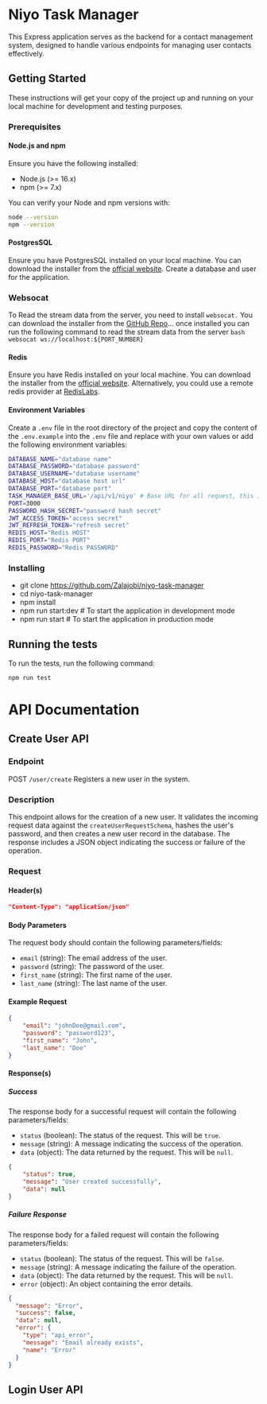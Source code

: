 # Niyo Task Manager

This Express application serves as the backend for a contact management system, designed to handle various endpoints for managing user contacts effectively.

## Getting Started

These instructions will get your copy of the project up and running on your local machine for development and testing purposes.

### Prerequisites

#### Node.js and npm

Ensure you have the following installed:

- Node.js (>= 16.x)
- npm (>= 7.x)

You can verify your Node and npm versions with:

```bash
node --version
npm --version
```

#### PostgresSQL

Ensure you have PostgresSQL installed on your local machine. You can download the installer from the [official website](https://www.postgresql.org/download/).
Create a database and user for the application.

### Websocat
To Read the stream data from the server, you need to install `websocat.` You can download the installer from the [GitHub Repo](https://github.com/vi/websocat)... 
once installed you can run the following command to read the stream data from the server
```bash websocat ws://localhost:${PORT_NUMBER}```

#### Redis

Ensure you have Redis installed on your local machine. You can download the installer from the [official website](https://redis.io/). Alternatively, you could use a remote redis provider at [RedisLabs](https://redislabs.com/).

#### Environment Variables

Create a `.env` file in the root directory of the project and copy the content of the `.env.example` into the `.env` file and replace with your own values or add the following environment variables:

```bash
DATABASE_NAME="database name"
DATABASE_PASSWORD="database password"
DATABASE_USERNAME="database username"
DATABASE_HOST="database host url"
DATABASE_PORT="database port"
TASK_MANAGER_BASE_URL='/api/v1/niyo' # Base URL for all request, this is a sample URL
PORT=3000
PASSWORD_HASH_SECRET="password hash secret"
JWT_ACCESS_TOKEN="access secret"
JWT_REFRESH_TOKEN="refresh secret"
REDIS_HOST="Redis HOST"
REDIS_PORT="Redis PORT"
REDIS_PASSWORD="Redis PASSWORD"
```

### Installing

- git clone https://github.com/Zalajobi/niyo-task-manager
- cd niyo-task-manager
- npm install
- npm run start:dev # To start the application in development mode
- npm run start # To start the application in production mode

## Running the tests

To run the tests, run the following command:

```bash
npm run test
```


# API Documentation
## Create User API
### Endpoint
POST `/user/create`
Registers a new user in the system.

### Description
This endpoint allows for the creation of a new user.
It validates the incoming request data against the 
`createUserRequestSchema`, hashes the user's password, 
and then creates a new user record in the database. 
The response includes a JSON object indicating the success 
or failure of the operation.




### Request
#### Header(s)
```json
"Content-Type": "application/json"
```
#### Body Parameters
The request body should contain the following parameters/fields:
- `email` (string): The email address of the user.
- `password` (string): The password of the user.
- `first_name` (string): The first name of the user.
- `last_name` (string): The last name of the user.

#### Example Request
```json
{
    "email": "johnDoe@gmail.com",
    "password": "password123",
    "first_name": "John",
    "last_name": "Doe"
}
```

#### Response(s)

##### Success
The response body for a successful request will contain the following parameters/fields:
- `status` (boolean): The status of the request. This will be `true`.
- `message` (string): A message indicating the success of the operation.
- `data` (object): The data returned by the request. This will be `null`.

```json
{
    "status": true,
    "message": "User created successfully",
    "data": null
}
```

##### Failure Response
The response body for a failed request will contain the following parameters/fields:
- `status` (boolean): The status of the request. This will be `false`.
- `message` (string): A message indicating the failure of the operation.
- `data` (object): The data returned by the request. This will be `null`.
- `error` (object): An object containing the error details.

```json
{
  "message": "Error",
  "success": false,
  "data": null,
  "error": {
    "type": "api_error",
    "message": "Email already exists",
    "name": "Error"
  }
}
```

## Login User API
